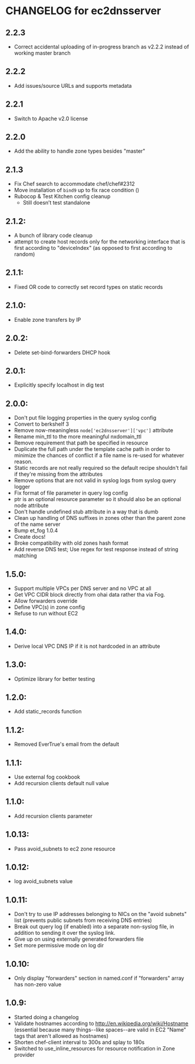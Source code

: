 # CHANGELOG for ec2dnsserver

## 2.2.3

* Correct accidental uploading of in-progress branch as v2.2.2 instead of working master branch

## 2.2.2

* Add issues/source URLs and supports metadata

## 2.2.1

* Switch to Apache v2.0 license

## 2.2.0

* Add the ability to handle zone types besides "master"

## 2.1.3

* Fix Chef search to accommodate chef/chef#2312
* Move installation of `bind9` up to fix race condition ()
* Rubocop & Test Kitchen config cleanup
    - Still doesn’t test standalone

## 2.1.2:

* A bunch of library code cleanup
* attempt to create host records only for the networking interface that is first according to "deviceIndex" (as opposed to first according to random)

## 2.1.1:

* Fixed OR code to correctly set record types on static records

## 2.1.0:

* Enable zone transfers by IP

## 2.0.2:

* Delete set-bind-forwarders DHCP hook

## 2.0.1:

* Explicitly specify localhost in dig test

## 2.0.0:

* Don't put file logging properties in the query syslog config
* Convert to berkshelf 3
* Remove now-meaningless `node['ec2dnsserver']['vpc']` attribute
* Rename min_ttl to the more meaningful nxdomain_ttl
* Remove requirement that path be specified in resource
* Duplicate the full path under the template cache path in order to minimize the chances of conflict if a file name is re-used for whatever reason.
* Static records are not really required so the default recipe shouldn't fail if they're missing from the attributes
* Remove options that are not valid in syslog logs from syslog query logger
* Fix format of file parameter in query log config
* ptr is an optional resource parameter so it should also be an optional node attribute
* Don't handle undefined stub attribute in a way that is dumb
* Clean up handling of DNS suffixes in zones other than the parent zone of the name server
* Bump et_fog 1.0.4
* Create docs!
* Broke compatibility with old zones hash format
* Add reverse DNS test; Use regex for test response instead of string matching

## 1.5.0:

* Support multiple VPCs per DNS server and no VPC at all
* Get VPC CIDR block directly from ohai data rather tha via Fog.
* Allow forwarders override
* Define VPC(s) in zone config
* Refuse to run without EC2

## 1.4.0:

* Derive local VPC DNS IP if it is not hardcoded in an attribute

## 1.3.0:

* Optimize library for better testing

## 1.2.0:

* Add static_records function

## 1.1.2:

* Removed EverTrue's email from the default

## 1.1.1:

* Use external fog cookbook
* Add recursion clients default null value

## 1.1.0:

* Add recursion clients parameter

## 1.0.13:

* Pass avoid_subnets to ec2 zone resource

## 1.0.12:

* log avoid_subnets value

## 1.0.11:

* Don't try to use IP addresses belonging to NICs on the "avoid subnets" list (prevents public subnets from receiving DNS entries)
* Break out query log (if enabled) into a separate non-syslog file, in addition to sending it over the syslog link.
* Give up on using externally generated forwarders file
* Set more permissive mode on log dir

## 1.0.10:

* Only display "forwarders" section in named.conf if "forwarders" array has non-zero value

## 1.0.9:

* Started doing a changelog
* Validate hostnames according to http://en.wikipedia.org/wiki/Hostname (essential because many things--like spaces--are valid in EC2 "Name" tags that aren't allowed as hostnames)
* Shorten chef-client interval to 300s and splay to 180s
* Switched to use_inline_resources for resource notification in Zone provider
